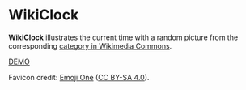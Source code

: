 # WikiClock
**WikiClock** illustrates the current time with a random picture from the corresponding [category in Wikimedia Commons](https://commons.wikimedia.org/wiki/Category:Clocks_by_time).

[DEMO](http://fagerving.se/wikiclock)

Favicon credit: [Emoji One](https://github.com/Ranks/emojione) ([CC BY-SA 4.0](http://creativecommons.org/licenses/by-sa/4.0/)).

